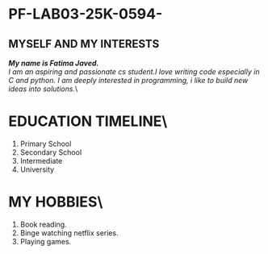 # PF-LAB03-25K-0594-
## MYSELF AND MY INTERESTS
***My name is Fatima Javed.***\
*I am an aspiring and passionate cs student.I love writing code especially in C and python. I am deeply interested in programming, i like to build new ideas into solutions.*\

# EDUCATION TIMELINE\
1. Primary School
2. Secondary School
3. Intermediate
4. University

# MY HOBBIES\
1. Book reading.
2. Binge watching netflix series.
3. Playing games.
